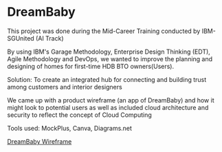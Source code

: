 # DreamBaby

This project was done during the Mid-Career Training conducted by IBM-SGUnited (AI Track)

By using IBM's Garage Methodology, Enterprise Design Thinking (EDT), Agile Methodology and DevOps, we wanted to improve the planning and designing of homes for first-time HDB BTO owners(Users).

Solution: To create an integrated hub for connecting and building trust among customers and interior designers

We came up with a product wireframe (an app of DreamBaby) and how it might look to potential users as well as included cloud architecture and security to reflect the concept of Cloud Computing

Tools used: MockPlus, Canva, Diagrams.net

[DreamBaby Wireframe](https://app.mockplus.com/run/rp/toAjplR8q1x9/k0xPg2eGeMVa/yBRbi0_2wCi?nav=1&cps=hide&rps=hide&ha=0&la=0&fc=1&dt=iphoneX&out=0)

